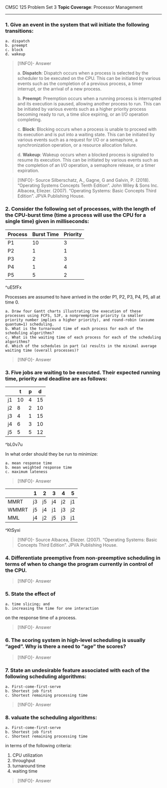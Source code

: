 CMSC 125 Problem Set 3
**Topic Coverage**: Processor Management

---

### 1. Give an event in the system that wil initiate the following transitions:
	a. dispatch
	b. preempt
	c. block
	d. wakeup

> [!INFO]- Answer
>
>a. **Dispatch**: Dispatch occurs when a process is selected by the scheduler to be executed on the CPU. This can be initiated by various events such as the completion of a previous process, a timer interrupt, or the arrival of a new process.
>
>b. **Preempt**: Preemption occurs when a running process is interrupted and its execution is paused, allowing another process to run. This can be initiated by various events such as a higher priority process becoming ready to run, a time slice expiring, or an I/O operation completing.
>
>c. **Block**: Blocking occurs when a process is unable to proceed with its execution and is put into a waiting state. This can be initiated by various events such as a request for I/O or a semaphore, a synchronization operation, or a resource allocation failure.
>
>d. **Wakeup**: Wakeup occurs when a blocked process is signaled to resume its execution. This can be initiated by various events such as the completion of an I/O operation, a semaphore release, or a timer expiration.

> [!INFO]- Source
> Silberschatz, A., Gagne, G and Galvin, P. (2018). “Operating Systems Concepts Tenth Edition”. John Wiley & Sons Inc.
> Albacea, Eliezer. (2007). “Operating Systems: Basic Concepts Third Edition”. JPVA Publishing House.

### 2. Consider the following set of processes, with the length of the CPU-burst time (time a process will use the CPU for a single time) given in milliseconds:
| Process | Burst Time | Priority |
| ------- | ---------- | -------- |
| P1      | 10         | 3        |
| P2      | 1          | 1        |
| P3      | 2          | 3        |
| P4      | 1          | 4        |
| P5      | 5          | 2         |
^uE5fFx

Processes are assumed to have arrived in the order P1, P2, P3, P4, P5, all at time 0.

	a. Draw four Gantt charts illustrating the execution of these processes using FCFS, SJF, a nonpreemptive priority (a smaller priority number implies a higher priority), and round-robin (assume quantum=1) scheduling.
	b. What is the turnaround time of each process for each of the scheduling algorithms?
	c. What is the waiting time of each process for each of the scheduling algorithms?
	d. Which of the schedules in part (a) results in the minimal average waiting time (overall processes)?

> [!INFO]- Answer
> 

### 3. Five jobs are waiting to be executed. Their expected running time, priority and deadline are as follows:
|     | t   | p   | d   |
| --- | --- | --- | --- |
| j1  | 10  | 4   | 15  |
| j2  | 8   | 2   | 10  |
| j3  | 4   | 1   | 15  |
| j4  | 6   | 3   | 10  |
| j5  | 5   | 5   | 12    |
^bL0v7u

In what order should they be run to minimize:

	a. mean response time
	b. mean weighted response time
	c. maximum lateness

> [!INFO]- Answer
> 

|       | 1   | 2   | 3   | 4   | 5   |
| ----- | --- | --- | --- | --- | --- |
| MMRT  | j3  | j5  | j4  | j2  | j1  |
| WMMRT | j5  | j4  | j1  | j3  | j2  |
| MML   | j4  | j2  | j5  | j3  | j1  | 
^KtSyxi

> [!INFO]- Source
> Albacea, Eliezer. (2007). “Operating Systems: Basic Concepts Third Edition”. JPVA Publishing House.

### 4. Differentiate preemptive from non-preemptive scheduling in terms of when to change the program currently in control of the CPU.

> [!INFO]- Answer
> 

### 5. State the effect of
	a. time slicing; and
	b. increasing the time for one interaction
on the response time of a process.

> [!INFO]- Answer
> 

### 6. The scoring system in high-level scheduling is usually “aged”. Why is there a need to “age” the scores?

> [!INFO]- Answer
> 

### 7. State an undesirable feature associated with each of the following scheduling algorithms:
	a. First-come-first-serve
	b. Shortest job first
	c. Shortest remaining processing time

> [!INFO]- Answer
> 

### 8. valuate the scheduling algorithms:
	a. First-come-first-serve
	b. Shortest job first
	c. Shortest remaining processing time
in terms of the following criteria:
1. CPU utilization
2. throughput
3. turnaround time
4. waiting time

> [!INFO]- Answer
> 

